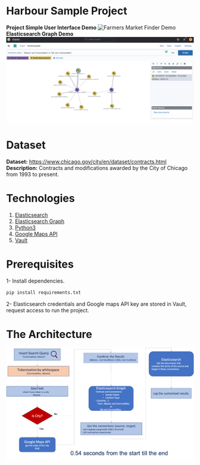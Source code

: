 # Harbour Sample Project
**Project Simple User Interface Demo**
![Farmers Market Finder Demo](imgs/demo.gif)
**Elasticsearch Graph Demo**
[![Watch the video](imgs/graph.png)](https://drive.google.com/file/d/17mCO_9gDyRCpuSnpDejOeSGtkOwdGZtE/view?usp=sharing)

# Dataset
**Dataset:** https://www.chicago.gov/city/en/dataset/contracts.html <br>
**Description:** Contracts and modifications awarded by the City of Chicago from 1993 to present.

# Technologies
  <ol>
    <li><a href="https://www.elastic.co/elasticsearch">Elasticsearch</a></li>
    <li><a href="https://www.elastic.co/what-is/elasticsearch-graph">Elasticsearch Graph</a></li>
    <li><a href="https://www.python.org/">Python3</a></li>
    <li><a href="https://github.com/googlemaps/google-maps-services-python">Google Maps API</a></li>
    <li><a href="https://learn.hashicorp.com/vault">Vault</a></li>
  </ol>

# Prerequisites
1- Install dependencies.
   ```sh
   pip install requirements.txt 
   ```
2- Elasticsearch credentials and Google maps API key are stored in Vault, request access to run the project.

# The Architecture
![Architecture](imgs/architecture.png)
